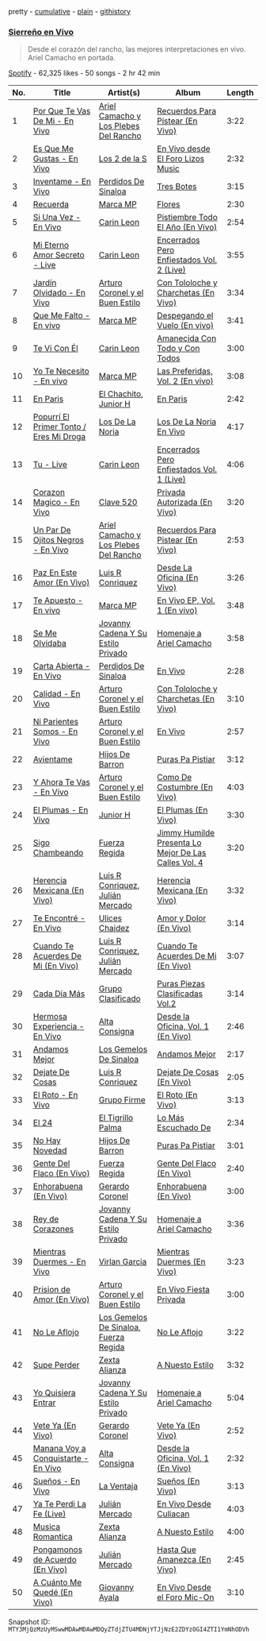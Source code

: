 pretty - [cumulative](/playlists/cumulative/37i9dQZF1DX0P1EPhWUeqB.md) - [plain](/playlists/plain/37i9dQZF1DX0P1EPhWUeqB) - [githistory](https://github.githistory.xyz/mackorone/spotify-playlist-archive/blob/main/playlists/plain/37i9dQZF1DX0P1EPhWUeqB)

### [Sierreño en Vivo](https://open.spotify.com/playlist/37i9dQZF1DX0P1EPhWUeqB)

> Desde el corazón del rancho, las mejores interpretaciones en vivo\. Ariel Camacho en portada.

[Spotify](https://open.spotify.com/user/spotify) - 62,325 likes - 50 songs - 2 hr 42 min

| No. | Title | Artist(s) | Album | Length |
|---|---|---|---|---|
| 1 | [Por Que Te Vas De Mi \- En Vivo](https://open.spotify.com/track/17gXGLgaVeONySly2voFIY) | [Ariel Camacho y Los Plebes Del Rancho](https://open.spotify.com/artist/2Lxa3SFNEW0alfRvtdXOul) | [Recuerdos Para Pistear \(En Vivo\)](https://open.spotify.com/album/16fN59xr7T4jknYJRfiH2F) | 3:22 |
| 2 | [Es Que Me Gustas \- En Vivo](https://open.spotify.com/track/6nyl8kugrRsjzvpFhvw4hE) | [Los 2 de la S](https://open.spotify.com/artist/4UqfXEVibVEPfoopm7Pduc) | [En Vivo desde El Foro Lizos Music](https://open.spotify.com/album/6Am6MERXwzXEATDw7cdnag) | 2:32 |
| 3 | [Inventame \- En Vivo](https://open.spotify.com/track/0nvXL0x4NISFWRoLNfZK4U) | [Perdidos De Sinaloa](https://open.spotify.com/artist/6LNlfExL1VfbLmpkVfg4N9) | [Tres Botes](https://open.spotify.com/album/1F1owTNPqlxFw4GxQL5PKK) | 3:15 |
| 4 | [Recuerda](https://open.spotify.com/track/2BaBwcllqDMkoD9184xOxP) | [Marca MP](https://open.spotify.com/artist/44mEtidu0VdRkIqO4IbkNa) | [Flores](https://open.spotify.com/album/1JWDyNqyEL0FQBaM1jc6KO) | 2:30 |
| 5 | [Si Una Vez \- En Vivo](https://open.spotify.com/track/2wdYohLJjdHt6jZASIGZuC) | [Carin Leon](https://open.spotify.com/artist/66ihevNkSYNzRAl44dx6jJ) | [Pistiembre Todo El Año \(En Vivo\)](https://open.spotify.com/album/4Q7M6FhTy0WhQcqHr8uIQt) | 2:54 |
| 6 | [Mi Eterno Amor Secreto \- Live](https://open.spotify.com/track/5Ipirnomv7UvSnOuH6Df6v) | [Carin Leon](https://open.spotify.com/artist/66ihevNkSYNzRAl44dx6jJ) | [Encerrados Pero Enfiestados Vol\. 2 \(Live\)](https://open.spotify.com/album/6vmqaUcI0dX1l7GE8FsACa) | 3:55 |
| 7 | [Jardín Olvidado \- En Vivo](https://open.spotify.com/track/2zVVkGVN3x6odrOQzWloaC) | [Arturo Coronel y el Buen Estilo](https://open.spotify.com/artist/4lFwjsLFRLWRtjtsNjl5al) | [Con Tololoche y Charchetas \(En Vivo\)](https://open.spotify.com/album/6AKZUXVBIOZLMYNchgmmzI) | 3:34 |
| 8 | [Que Me Falto \- En vivo](https://open.spotify.com/track/1nFSmF0g3tO3c5Y1FbTBsE) | [Marca MP](https://open.spotify.com/artist/44mEtidu0VdRkIqO4IbkNa) | [Despegando el Vuelo \(En vivo\)](https://open.spotify.com/album/3Ftnxdxa5fGWKuMMrncCNF) | 3:41 |
| 9 | [Te Vi Con Él](https://open.spotify.com/track/3zK8zUmJzPAF4x1AtkxIcR) | [Carin Leon](https://open.spotify.com/artist/66ihevNkSYNzRAl44dx6jJ) | [Amanecida Con Todo y Con Todos](https://open.spotify.com/album/21EdAKCODBRv3OSIEHSYUa) | 3:00 |
| 10 | [Yo Te Necesito \- En vivo](https://open.spotify.com/track/6Yjh5hEKRWoQRM3ltyBOIt) | [Marca MP](https://open.spotify.com/artist/44mEtidu0VdRkIqO4IbkNa) | [Las Preferidas, Vol\. 2 \(En vivo\)](https://open.spotify.com/album/7drHvS63o9Crp4k85GNo9D) | 3:08 |
| 11 | [En Paris](https://open.spotify.com/track/1Fuc3pBiPFxAeSJoO8tDh5) | [El Chachito](https://open.spotify.com/artist/6OP8Y0UsezppFkU1hZU6EJ), [Junior H](https://open.spotify.com/artist/7Gi6gjaWy3DxyilpF1a8Is) | [En Paris](https://open.spotify.com/album/02t065wNWRCc7Yz9jG0ahR) | 2:42 |
| 12 | [Popurrí El Primer Tonto / Eres Mi Droga](https://open.spotify.com/track/1M7nsuYEzpzxQDAZcLCEBs) | [Los De La Noria](https://open.spotify.com/artist/4S5t9CJJNjl6zEp5e1OMiO) | [Los De La Noria En Vivo](https://open.spotify.com/album/1FGMR17jQ6VQgsHWDKmWUF) | 4:17 |
| 13 | [Tu \- Live](https://open.spotify.com/track/64xuDtR4TKUI8JAeZoqndu) | [Carin Leon](https://open.spotify.com/artist/66ihevNkSYNzRAl44dx6jJ) | [Encerrados Pero Enfiestados Vol\. 1 \(Live\)](https://open.spotify.com/album/3EznPHQJtIYF3OH2gFUt9K) | 4:06 |
| 14 | [Corazon Magico \- En Vivo](https://open.spotify.com/track/58nJLyfchtA632DTtM3uF4) | [Clave 520](https://open.spotify.com/artist/3DnH9jotIhBLs9xikHAp54) | [Privada Autorizada \(En Vivo\)](https://open.spotify.com/album/4zdbcKH6Pj7qv5gTJmxdxX) | 3:20 |
| 15 | [Un Par De Ojitos Negros \- En Vivo](https://open.spotify.com/track/3SRlnI2CtjzfsT0m8yVfdq) | [Ariel Camacho y Los Plebes Del Rancho](https://open.spotify.com/artist/2Lxa3SFNEW0alfRvtdXOul) | [Recuerdos Para Pistear \(En Vivo\)](https://open.spotify.com/album/16fN59xr7T4jknYJRfiH2F) | 2:53 |
| 16 | [Paz En Este Amor \(En Vivo\)](https://open.spotify.com/track/559TDjQpWrtOnZXdFnRfYj) | [Luis R Conriquez](https://open.spotify.com/artist/0pePYDrJGk8gqMRbXrLJC8) | [Desde La Oficina \(En Vivo\)](https://open.spotify.com/album/6Ze9Ja5wGsNBu6igmWWBNy) | 3:26 |
| 17 | [Te Apuesto \- En vivo](https://open.spotify.com/track/7wnO6pBzcWWT8zT4vFx7hM) | [Marca MP](https://open.spotify.com/artist/44mEtidu0VdRkIqO4IbkNa) | [En Vivo EP, Vol\. 1 \(En vivo\)](https://open.spotify.com/album/6ewLeV1GpI2Jg1vMXqXBIN) | 3:48 |
| 18 | [Se Me Olvidaba](https://open.spotify.com/track/3NxlNvOYq3hgFhmQtXiVrK) | [Jovanny Cadena Y Su Estilo Privado](https://open.spotify.com/artist/0aaYORc6Zmp1SCXhRRDwNW) | [Homenaje a Ariel Camacho](https://open.spotify.com/album/1wa28qmB7ntPQ1iMhJlRCX) | 3:58 |
| 19 | [Carta Abierta \- En Vivo](https://open.spotify.com/track/6fR8JchZYueUVGY5NojnMs) | [Perdidos De Sinaloa](https://open.spotify.com/artist/6LNlfExL1VfbLmpkVfg4N9) | [En Vivo](https://open.spotify.com/album/1biWQccrv9YnXyhT1gDg2m) | 2:28 |
| 20 | [Calidad \- En Vivo](https://open.spotify.com/track/3higLyEq4Zt7TalZ410zuF) | [Arturo Coronel y el Buen Estilo](https://open.spotify.com/artist/4lFwjsLFRLWRtjtsNjl5al) | [Con Tololoche y Charchetas \(En Vivo\)](https://open.spotify.com/album/6AKZUXVBIOZLMYNchgmmzI) | 3:10 |
| 21 | [Ni Parientes Somos \- En Vivo](https://open.spotify.com/track/0HXZHA50d8dvfUZXlSEllQ) | [Arturo Coronel y el Buen Estilo](https://open.spotify.com/artist/4lFwjsLFRLWRtjtsNjl5al) | [En Vivo](https://open.spotify.com/album/67QL5vLiYRrqJ3UVH40ztP) | 2:57 |
| 22 | [Avientame](https://open.spotify.com/track/3lcyQwnKtv1IF2fTImKHjF) | [Hijos De Barron](https://open.spotify.com/artist/32YGQsNtuwyobFFnn8ikpe) | [Puras Pa Pistiar](https://open.spotify.com/album/7nr2mTxYR1DO1RgaOOT7aJ) | 3:12 |
| 23 | [Y Ahora Te Vas \- En Vivo](https://open.spotify.com/track/2HT39Ri8skpoDiuTPAD7LM) | [Arturo Coronel y el Buen Estilo](https://open.spotify.com/artist/4lFwjsLFRLWRtjtsNjl5al) | [Como De Costumbre \(En Vivo\)](https://open.spotify.com/album/0tefO5JXpzrflvnQdFlsaF) | 4:03 |
| 24 | [El Plumas \- En Vivo](https://open.spotify.com/track/5QZCV5YihVsaWUbKZkWH4s) | [Junior H](https://open.spotify.com/artist/7Gi6gjaWy3DxyilpF1a8Is) | [El Plumas \(En Vivo\)](https://open.spotify.com/album/6GB1PDimXrLWIya6jgXkBs) | 3:30 |
| 25 | [Sigo Chambeando](https://open.spotify.com/track/4PR0r2us3a64lTew6TVlF2) | [Fuerza Regida](https://open.spotify.com/artist/0ys2OFYzWYB5hRDLCsBqxt) | [Jimmy Humilde Presenta Lo Mejor De Las Calles Vol\. 4](https://open.spotify.com/album/22P1ttI3jFPolCl6HCfhLX) | 3:20 |
| 26 | [Herencia Mexicana \(En Vivo\)](https://open.spotify.com/track/1mN0VG09xkwIDUE4d7YtpG) | [Luis R Conriquez](https://open.spotify.com/artist/0pePYDrJGk8gqMRbXrLJC8), [Julián Mercado](https://open.spotify.com/artist/4NEQrC4AlByMUOmOp9H5hZ) | [Herencia Mexicana \(En Vivo\)](https://open.spotify.com/album/3g63TDcScjdeK4wreIJ5Xy) | 3:32 |
| 27 | [Te Encontré \- En Vivo](https://open.spotify.com/track/5MyH0HWPtx6Ua7IVdCsrjE) | [Ulices Chaidez](https://open.spotify.com/artist/5npvUMe1CGnIhTX7OaLGVV) | [Amor y Dolor \(En Vivo\)](https://open.spotify.com/album/07MjejZluBKxlicNhE0WMq) | 3:14 |
| 28 | [Cuando Te Acuerdes De Mi \(En Vivo\)](https://open.spotify.com/track/1pQrVutT9kzgLavLMUFubD) | [Luis R Conriquez](https://open.spotify.com/artist/0pePYDrJGk8gqMRbXrLJC8), [Julián Mercado](https://open.spotify.com/artist/4NEQrC4AlByMUOmOp9H5hZ) | [Cuando Te Acuerdes De Mi \(En Vivo\)](https://open.spotify.com/album/3c985F15MGQkPkUlCBPj79) | 3:07 |
| 29 | [Cada Día Más](https://open.spotify.com/track/37M0GYC3r8TdrU8xUArRUq) | [Grupo Clasificado](https://open.spotify.com/artist/5ZGrM7y0Z6yF3s9dBjHWi9) | [Puras Piezas Clasificadas Vol.2](https://open.spotify.com/album/2ZhSpnAQXDQa1dsVXXmDr1) | 3:14 |
| 30 | [Hermosa Experiencia \- En Vivo](https://open.spotify.com/track/46V1KzxDmtIpG4etu9pMM9) | [Alta Consigna](https://open.spotify.com/artist/0DjAjUeZwSixK0dRwplBXb) | [Desde la Oficina, Vol\. 1 \(En Vivo\)](https://open.spotify.com/album/2Ks3v9EkTNK6gVADfFuXyx) | 2:46 |
| 31 | [Andamos Mejor](https://open.spotify.com/track/3K56RPWS4q200IwHiIZcUD) | [Los Gemelos De Sinaloa](https://open.spotify.com/artist/1Zkxm1dM3HI3QkTmxUEVQA) | [Andamos Mejor](https://open.spotify.com/album/2NQwwZeDFB6bTXg8rcAFsf) | 2:17 |
| 32 | [Dejate De Cosas](https://open.spotify.com/track/3as1oPfPMw6Dj4r0T8wRDF) | [Luis R Conriquez](https://open.spotify.com/artist/0pePYDrJGk8gqMRbXrLJC8) | [Dejate De Cosas \(En Vivo\)](https://open.spotify.com/album/15Agp87LSD2IlX96CKQ3ZD) | 2:05 |
| 33 | [El Roto \- En Vivo](https://open.spotify.com/track/21bfgzz92T3L96IsFn8Kvy) | [Grupo Firme](https://open.spotify.com/artist/1dKdetem2xEmjgvyymzytS) | [El Roto \(En Vivo\)](https://open.spotify.com/album/27s5ZMaL6YlRmV1DIeIONb) | 3:13 |
| 34 | [El 24](https://open.spotify.com/track/3NonQgxZnkfpWDBdzHQf0k) | [El Tigrillo Palma](https://open.spotify.com/artist/2usAJ9Mtrw570XlQ5MHJek) | [Lo Más Escuchado De](https://open.spotify.com/album/0Vp01LOGNIS2NXudZqhIwA) | 2:34 |
| 35 | [No Hay Novedad](https://open.spotify.com/track/6SWMzKV5PzHn607pIHSN9k) | [Hijos De Barron](https://open.spotify.com/artist/32YGQsNtuwyobFFnn8ikpe) | [Puras Pa Pistiar](https://open.spotify.com/album/7nr2mTxYR1DO1RgaOOT7aJ) | 3:01 |
| 36 | [Gente Del Flaco \(En Vivo\)](https://open.spotify.com/track/1nW1RDf642yzi44mOMd4pM) | [Fuerza Regida](https://open.spotify.com/artist/0ys2OFYzWYB5hRDLCsBqxt) | [Gente Del Flaco \(En Vivo\)](https://open.spotify.com/album/5xXahZGlUcDx4oYEsAiBjg) | 2:40 |
| 37 | [Enhorabuena \(En Vivo\)](https://open.spotify.com/track/5aX7oH3i0fwGlOiUDberVb) | [Gerardo Coronel](https://open.spotify.com/artist/6JoYL9QYbdgPb6EuE5J2pC) | [Enhorabuena \(En Vivo\)](https://open.spotify.com/album/5iUaoiGc5CgpMbG5tREyYv) | 3:00 |
| 38 | [Rey de Corazones](https://open.spotify.com/track/2RIv4aSthOp2R6xMXU0JG1) | [Jovanny Cadena Y Su Estilo Privado](https://open.spotify.com/artist/0aaYORc6Zmp1SCXhRRDwNW) | [Homenaje a Ariel Camacho](https://open.spotify.com/album/1wa28qmB7ntPQ1iMhJlRCX) | 3:36 |
| 39 | [Mientras Duermes \- En Vivo](https://open.spotify.com/track/1Yx3iqFwDTXSKoXhCAi8UI) | [Virlan Garcia](https://open.spotify.com/artist/0vjeBgTzYTwmYoVySJzXGD) | [Mientras Duermes \(En Vivo\)](https://open.spotify.com/album/78GkhLkn5v6q6PkNFbDFYs) | 3:23 |
| 40 | [Prision de Amor \(En Vivo\)](https://open.spotify.com/track/6xD9FbY40IWNyXW9TQFZLr) | [Arturo Coronel y el Buen Estilo](https://open.spotify.com/artist/4lFwjsLFRLWRtjtsNjl5al) | [En Vivo Fiesta Privada](https://open.spotify.com/album/2p8XaEUalyK1AW0odivWfM) | 3:00 |
| 41 | [No Le Aflojo](https://open.spotify.com/track/7ifMxHITc3NIipJO4R5NGb) | [Los Gemelos De Sinaloa](https://open.spotify.com/artist/1Zkxm1dM3HI3QkTmxUEVQA), [Fuerza Regida](https://open.spotify.com/artist/0ys2OFYzWYB5hRDLCsBqxt) | [No Le Aflojo](https://open.spotify.com/album/3VABPNfUfSP5DurV7CUZaH) | 3:22 |
| 42 | [Supe Perder](https://open.spotify.com/track/7d17BrhPWCG56idoTI7wiB) | [Zexta Alianza](https://open.spotify.com/artist/2dMIA9Z9kAwjqHptVnccGX) | [A Nuesto Estilo](https://open.spotify.com/album/4FK0yntpe63uSLpdepJCXi) | 3:32 |
| 43 | [Yo Quisiera Entrar](https://open.spotify.com/track/17HSfx9GvpzcLxR7hBjEQR) | [Jovanny Cadena Y Su Estilo Privado](https://open.spotify.com/artist/0aaYORc6Zmp1SCXhRRDwNW) | [Homenaje a Ariel Camacho](https://open.spotify.com/album/1wa28qmB7ntPQ1iMhJlRCX) | 5:04 |
| 44 | [Vete Ya \(En Vivo\)](https://open.spotify.com/track/0PyYIGJgxnwuSZZG7NIDnr) | [Gerardo Coronel](https://open.spotify.com/artist/6JoYL9QYbdgPb6EuE5J2pC) | [Vete Ya \(En Vivo\)](https://open.spotify.com/album/5IlP8UKRJ8Fl7kqRqclyua) | 2:52 |
| 45 | [Manana Voy a Conquistarte \- En Vivo](https://open.spotify.com/track/4ZyrUecIqxtU4CmbIw39YV) | [Alta Consigna](https://open.spotify.com/artist/0DjAjUeZwSixK0dRwplBXb) | [Desde la Oficina, Vol\. 1 \(En Vivo\)](https://open.spotify.com/album/2Ks3v9EkTNK6gVADfFuXyx) | 2:32 |
| 46 | [Sueños \- En Vivo](https://open.spotify.com/track/5QOT1sGylJpGdzzBOoFCKr) | [La Ventaja](https://open.spotify.com/artist/6tmdudtl1wM5WwTIqZX0WD) | [Sueños \(En Vivo\)](https://open.spotify.com/album/2t3gTGcqJOyX4Rzy90LL19) | 3:13 |
| 47 | [Ya Te Perdi La Fe \(Live\)](https://open.spotify.com/track/6nmGuhprzvydoBnofttJoF) | [Julián Mercado](https://open.spotify.com/artist/4NEQrC4AlByMUOmOp9H5hZ) | [En Vivo Desde Culiacan](https://open.spotify.com/album/2nKOlebl1xCOTLW3BjYr5n) | 4:03 |
| 48 | [Musica Romantica](https://open.spotify.com/track/3RUOmBIs2vB2rYGPjAanBU) | [Zexta Alianza](https://open.spotify.com/artist/2dMIA9Z9kAwjqHptVnccGX) | [A Nuesto Estilo](https://open.spotify.com/album/4FK0yntpe63uSLpdepJCXi) | 4:00 |
| 49 | [Pongamonos de Acuerdo \(En Vivo\)](https://open.spotify.com/track/2HO9zqs79FIww8Fr2ntSY9) | [Julián Mercado](https://open.spotify.com/artist/4NEQrC4AlByMUOmOp9H5hZ) | [Hasta Que Amanezca \(En Vivo\)](https://open.spotify.com/album/0rYJq4WZGAeNCorqFaLSKO) | 2:45 |
| 50 | [A Cuánto Me Quedé \(En Vivo\)](https://open.spotify.com/track/15P5oTWgYS0DRtuurDBzJG) | [Giovanny Ayala](https://open.spotify.com/artist/0OmIOUU8SceGFVrqrEm70j) | [En Vivo Desde el Foro Mic\-On](https://open.spotify.com/album/5hJa5h4rstcR2Y3GEv964s) | 3:10 |

Snapshot ID: `MTY3MjQzMzUyMSwwMDAwMDAwMDQyZTdjZTU4MDNjYTJjNzE2ZDYzOGI4ZTI1YmNhODVh`
